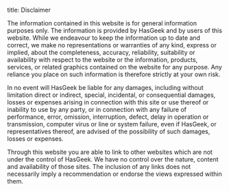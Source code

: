 title: Disclaimer

The information contained in this website is for general information purposes only. The information is provided by HasGeek and by users of this website. While we endeavour to keep the information up to date and correct, we make no representations or warranties of any kind, express or implied, about the completeness, accuracy, reliability, suitability or availability with respect to the website or the information, products, services, or related graphics contained on the website for any purpose. Any reliance you place on such information is therefore strictly at your own risk.

In no event will HasGeek be liable for any damages, including without limitation direct or indirect, special, incidental, or consequential damages, losses or expenses arising in connection with this site or use thereof or inability to use by any party, or in connection with any failure of performance, error, omission, interruption, defect, delay in operation or transmission, computer virus or line or system failure, even if HasGeek, or representatives thereof, are advised of the possibility of such damages, losses or expenses.

Through this website you are able to link to other websites which are not under the control of HasGeek. We have no control over the nature, content and availability of those sites. The inclusion of any links does not necessarily imply a recommendation or endorse the views expressed within them.
